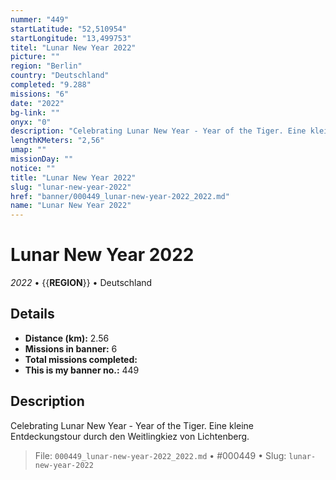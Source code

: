 ```yaml
---
nummer: "449"
startLatitude: "52,510954"
startLongitude: "13,499753"
titel: "Lunar New Year 2022"
picture: ""
region: "Berlin"
country: "Deutschland"
completed: "9.288"
missions: "6"
date: "2022"
bg-link: ""
onyx: "0"
description: "Celebrating Lunar New Year - Year of the Tiger. Eine kleine Entdeckungstour durch den Weitlingkiez von Lichtenberg."
lengthKMeters: "2,56"
umap: ""
missionDay: ""
notice: ""
title: "Lunar New Year 2022"
slug: "lunar-new-year-2022"
href: "banner/000449_lunar-new-year-2022_2022.md"
name: "Lunar New Year 2022"
---
```

# Lunar New Year 2022

*2022* • {{__REGION__}} • Deutschland





## Details
- **Distance (km):** 2.56
- **Missions in banner:** 6
- **Total missions completed:** 
- **This is my banner no.:** 449



## Description
Celebrating Lunar New Year - Year of the Tiger. Eine kleine Entdeckungstour durch den Weitlingkiez von Lichtenberg.




> File: `000449_lunar-new-year-2022_2022.md` • #000449 • Slug: `lunar-new-year-2022`

